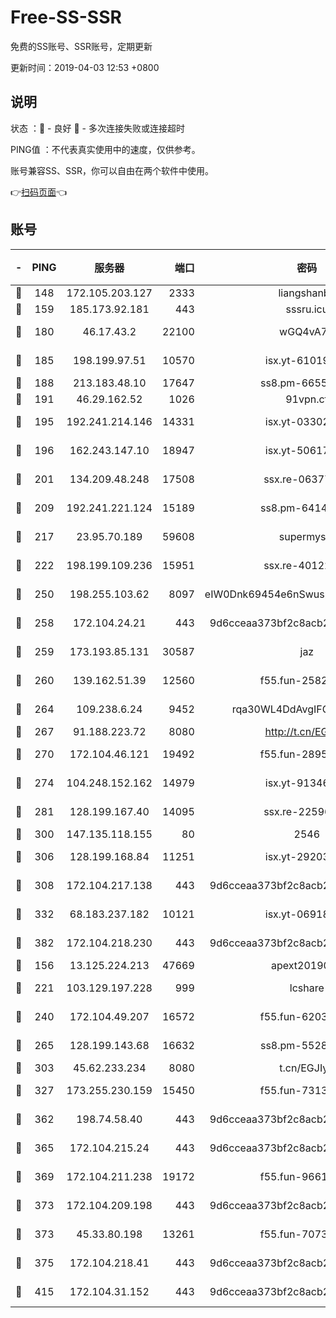 # Free-SS-SSR

免费的SS账号、SSR账号，定期更新

更新时间：2019-04-03 12:53 +0800

## 说明

状态     ：🙂 - 良好 🙁 - 多次连接失败或连接超时

PING值   ：不代表真实使用中的速度，仅供参考。

账号兼容SS、SSR，你可以自由在两个软件中使用。

👉[扫码页面](https://liesauer.github.io/Free-SS-SSR/)👈

## 账号

|-|PING|服务器|端口|密码|加密方式|区域|
|:----:|:----:|:-----:|-----:|:----:|:----:|:----:|
|🙂|148|172.105.203.127|2333|liangshanbo|chacha20|JP|
|🙂|159|185.173.92.181|443|sssru.icu|rc4-md5|RU|
|🙂|180|46.17.43.2|22100|wGQ4vA7D|aes-256-gcm|RU|
|🙂|185|198.199.97.51|10570|isx.yt-61019132|aes-256-cfb|US|
|🙂|188|213.183.48.10|17647|ss8.pm-66557674|rc4-md5|RU|
|🙂|191|46.29.162.52|1026|91vpn.cf|rc4-md5|RU|
|🙂|195|192.241.214.146|14331|isx.yt-03302114|aes-256-cfb|US|
|🙂|196|162.243.147.10|18947|isx.yt-50617659|aes-256-cfb|US|
|🙂|201|134.209.48.248|17508|ssx.re-06377061|aes-256-cfb|US|
|🙂|209|192.241.221.124|15189|ss8.pm-64148140|aes-256-cfb|US|
|🙂|217|23.95.70.189|59608|supermyssr|chacha20-ietf|US|
|🙂|222|198.199.109.236|15951|ssx.re-40122828|aes-256-cfb|US|
|🙂|250|198.255.103.62|8097|eIW0Dnk69454e6nSwuspv9DmS201tQ0D|aes-256-cfb|US|
|🙂|258|172.104.24.21|443|9d6cceaa373bf2c8acb22e60b6a58be6|aes-256-cfb|US|
|🙂|259|173.193.85.131|30587|jaz|aes-256-cfb|US|
|🙂|260|139.162.51.39|12560|f55.fun-25829930|aes-256-cfb|SG|
|🙂|264|109.238.6.24|9452|rqa30WL4DdAvgIFG6Fs3znzTa|aes-256-cfb|FR|
|🙂|267|91.188.223.72|8080|http://t.cn/EGJIyrl|rc4-md5|RU|
|🙂|270|172.104.46.121|19492|f55.fun-28953423|aes-256-cfb|SG|
|🙂|274|104.248.152.162|14979|isx.yt-91346300|aes-256-cfb|SG|
|🙂|281|128.199.167.40|14095|ssx.re-22596370|aes-256-cfb|SG|
|🙂|300|147.135.118.155|80|2546|chacha20|US|
|🙂|306|128.199.168.84|11251|isx.yt-29203965|aes-256-cfb|SG|
|🙂|308|172.104.217.138|443|9d6cceaa373bf2c8acb22e60b6a58be6|aes-256-cfb|US|
|🙂|332|68.183.237.182|10121|isx.yt-06918011|aes-256-cfb|SG|
|🙂|382|172.104.218.230|443|9d6cceaa373bf2c8acb22e60b6a58be6|aes-256-cfb|US|
|🙂|156|13.125.224.213|47669|apext2019001|chacha20|KR|
|🙂|221|103.129.197.228|999|lcshare|aes-256-cfb|US|
|🙂|240|172.104.49.207|16572|f55.fun-62039376|aes-256-cfb|SG|
|🙂|265|128.199.143.68|16632|ss8.pm-55286223|aes-256-cfb|SG|
|🙂|303|45.62.233.234|8080|t.cn/EGJIyrl|rc4-md5|CA|
|🙂|327|173.255.230.159|15450|f55.fun-73133420|aes-256-cfb|US|
|🙂|362|198.74.58.40|443|9d6cceaa373bf2c8acb22e60b6a58be6|aes-256-cfb|US|
|🙂|365|172.104.215.24|443|9d6cceaa373bf2c8acb22e60b6a58be6|aes-256-cfb|US|
|🙂|369|172.104.211.238|19172|f55.fun-96617780|aes-256-cfb|US|
|🙂|373|172.104.209.198|443|9d6cceaa373bf2c8acb22e60b6a58be6|aes-256-cfb|US|
|🙂|373|45.33.80.198|13261|f55.fun-70732084|aes-256-cfb|US|
|🙂|375|172.104.218.41|443|9d6cceaa373bf2c8acb22e60b6a58be6|aes-256-cfb|US|
|🙂|415|172.104.31.152|443|9d6cceaa373bf2c8acb22e60b6a58be6|aes-256-cfb|US|
